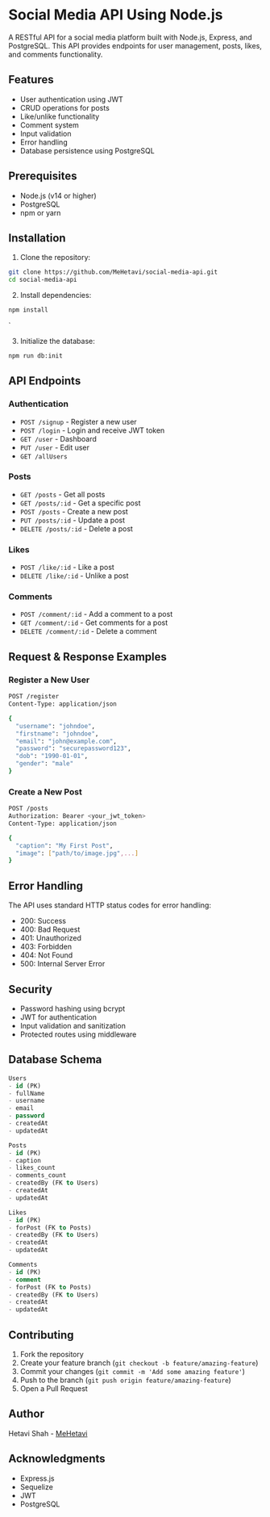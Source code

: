 # Social Media API Using Node.js

A RESTful API for a social media platform built with Node.js, Express, and PostgreSQL. This API provides endpoints for user management, posts, likes, and comments functionality.

## Features

- User authentication using JWT
- CRUD operations for posts
- Like/unlike functionality
- Comment system
- Input validation
- Error handling
- Database persistence using PostgreSQL

## Prerequisites

- Node.js (v14 or higher)
- PostgreSQL
- npm or yarn

## Installation

1. Clone the repository:
```bash
git clone https://github.com/MeHetavi/social-media-api.git
cd social-media-api
```

2. Install dependencies:
```bash
npm install
```
`

3. Initialize the database:
```bash
npm run db:init
```

## API Endpoints

### Authentication
- `POST /signup` - Register a new user
- `POST /login` - Login and receive JWT token
- `GET /user` - Dashboard
- `PUT /user` - Edit user
- `GET /allUsers`

### Posts
- `GET /posts` - Get all posts
- `GET /posts/:id` - Get a specific post
- `POST /posts` - Create a new post
- `PUT /posts/:id` - Update a post
- `DELETE /posts/:id` - Delete a post

### Likes
- `POST /like/:id` - Like a post
- `DELETE /like/:id` - Unlike a post

### Comments
- `POST /comment/:id` - Add a comment to a post
- `GET /comment/:id` - Get comments for a post
- `DELETE /comment/:id` - Delete a comment

## Request & Response Examples

### Register a New User
```bash
POST /register
Content-Type: application/json

{
  "username": "johndoe",
  "firstname": "johndoe",
  "email": "john@example.com",
  "password": "securepassword123",
  "dob": "1990-01-01",
  "gender": "male"
}
```

### Create a New Post
```bash
POST /posts
Authorization: Bearer <your_jwt_token>
Content-Type: application/json

{
  "caption": "My First Post",
  "image": ["path/to/image.jpg",...]
}
```

## Error Handling

The API uses standard HTTP status codes for error handling:

- 200: Success
- 400: Bad Request
- 401: Unauthorized
- 403: Forbidden
- 404: Not Found
- 500: Internal Server Error

## Security

- Password hashing using bcrypt
- JWT for authentication
- Input validation and sanitization
- Protected routes using middleware

## Database Schema

```sql
Users
- id (PK)
- fullName
- username
- email
- password
- createdAt
- updatedAt

Posts
- id (PK)
- caption
- likes_count
- comments_count
- createdBy (FK to Users)
- createdAt
- updatedAt

Likes
- id (PK)
- forPost (FK to Posts)
- createdBy (FK to Users)
- createdAt
- updatedAt

Comments
- id (PK)
- comment
- forPost (FK to Posts)
- createdBy (FK to Users)
- createdAt
- updatedAt
```

## Contributing

1. Fork the repository
2. Create your feature branch (`git checkout -b feature/amazing-feature`)
3. Commit your changes (`git commit -m 'Add some amazing feature'`)
4. Push to the branch (`git push origin feature/amazing-feature`)
5. Open a Pull Request

## Author

Hetavi Shah - [MeHetavi](https://github.com/mehetavi)

## Acknowledgments

- Express.js
- Sequelize
- JWT
- PostgreSQL
